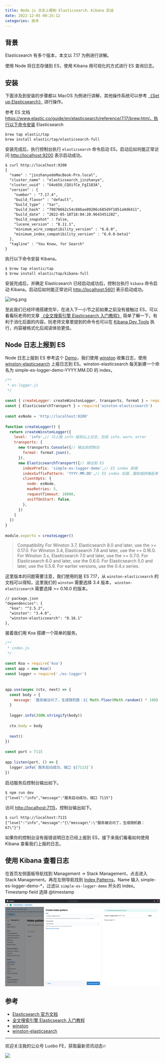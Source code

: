 ```yaml
---
title: Node.js 日志上报到 Elasticsearch、Kibana 实战
date: 2022-12-05 00:25:12
categories: 技术
---
```


## 背景
Elasticsearch 有多个版本，本文以 7.17 为例进行讲解。

使用 Node 将日志存储到 ES，使用 Kibana 用可视化的方式进行 ES 查询日志。


## 安装
下面涉及到安装的步骤都以 MacOS 为例进行讲解，其他操作系统可以参考 [《Set up Elasticsearch》](https://www.elastic.co/guide/en/elasticsearch/reference/7.17/targz.html) 进行操作。

参考 ES 文档 https://www.elastic.co/guide/en/elasticsearch/reference/7.17/brew.html，执行以下命令安装 Elasticsearch

```shell
brew tap elastic/tap
brew install elastic/tap/elasticsearch-full
```

安装完成后，执行控制台执行 `elasticsearch` 命令启动 ES，启动后如何能正常访问 [http://localhost:9200](http://localhost:9200) 表示启动成功。

```shell
$ curl http://localhost:9200
{
  "name" : "jinzhanyedeMacBook-Pro.local",
  "cluster_name" : "elasticsearch_jinzhanye",
  "cluster_uuid" : "U4ob5U_CQXifCe_FgI183A",
  "version" : {
    "number" : "7.17.4",
    "build_flavor" : "default",
    "build_type" : "tar",
    "build_hash" : "79878662c54c886ae89206c685d9f1051a9d6411",
    "build_date" : "2022-05-18T18:04:20.964345128Z",
    "build_snapshot" : false,
    "lucene_version" : "8.11.1",
    "minimum_wire_compatibility_version" : "6.8.0",
    "minimum_index_compatibility_version" : "6.0.0-beta1"
  },
  "tagline" : "You Know, for Search"
}
```

执行以下命令安装 Kibana。

```shell
$ brew tap elastic/tap
$ brew install elastic/tap/kibana-full
```

安装完成后，并确定 Elasticsearch 已经启动成功后，控制台执行 `kibana` 命令启动 Kibana。启动后如何能正常访问 [http://localhost:5601](http://localhost:5601) 表示启动成功。

![img.png](img2.png)


至此我们已经环境搭建完毕，在进入下一小节之前如果之前没有接触过 ES，可以看看阮老师的文章 [《全文搜索引擎 Elasticsearch 入门教程》](https://www.ruanyifeng.com/blog/2017/08/elasticsearch.html) 简单了解一下，有利于消化后面的内容。阮老师文章里提到的命令也可以在 [Kibana Dev Tools](http://localhost:5601/app/dev_tools#/console) 执行，内容被格式化后阅读体验更佳。


## Node 日志上报到 ES  
Node 日志上报到 ES 参考这个 [Demo](http.baidu.com)，我们使用 [winston](https://www.npmjs.com/package/winston) 收集日志，使用 [winston-elasticsearch](https://www.npmjs.com/package/winston-elasticsearch) 上报日志到 ES。winston-elasticsearch 每天新建一个命名为 simple-es-logger-demo-YYYY.MM.DD 的 index。

```js
/**
 * es-logger.js
 */

const { createLogger: createWinstonLogger, transports, format } = require('winston')
const { ElasticsearchTransport } = require('winston-elasticsearch')

const esNode = 'http://localhost:9200'

function createLogger() {
  return createWinstonLogger({
    level: 'info',// 只上报 info 级别以上日志，包括 info、warn、error
    transports: [
      new transports.Console({// 输出到控制台
        format: format.json(),
      }),
      new ElasticsearchTransport({// 输出到 ES
        indexPrefix: 'simple-es-logger-demo',// ES index 前缀
        indexSuffixPattern: 'YYYY.MM.DD',// ES index 后缀，跟前缀拼接起来 index 最终就是 simple-es-logger-demo-YYYY.MM.DD，如 simple-es-logger-demo-2023.01.12
        clientOpts: {
          node: esNode,
          maxRetries: 5,
          requestTimeout: 10000,
          sniffOnStart: false,
        },
      })
    ]
  })
}

module.exports = createLogger()
```

> Compatibility For Winston 3.7, Elasticsearch 8.0 and later, use the >= 0.17.0. For Winston 3.4, Elasticsearch 7.8 and later, use the >= 0.16.0. For Winston 3.x, Elasticsearch 7.0 and later, use the >= 0.7.0. For Elasticsearch 6.0 and later, use the 0.6.0. For Elasticsearch 5.0 and later, use the 0.5.9. For earlier versions, use the 0.4.x series.

这里版本的问题需要注意，我们使用的是 ES 7.17，从 `winston-elasticsearch` 的文档可以得知，这里我们的 `winston` 需要选择 3.4 版本， `winston-elasticsearch` 需要选择 >= 0.16.0 的版本。

```json5
// package.json
"dependencies": {
  "koa": "^2.5.2",
  "winston": "3.4.0",
  "winston-elasticsearch": "0.16.1"
},
```

接着我们用 Koa 搭建一个简单的服务。

```js
/**
 * index.js
 */

const Koa = require('koa')
const app = new Koa()
const logger = require('./es-logger')


app.use(async (ctx, next) => {
  const body = {
    message: `服务被访问了，生成随机数：${ Math.floor(Math.random() * 100) }`
  }

  logger.info(JSON.stringify(body))

  ctx.body = body

  next()
})

const port = 7115

app.listen(port, () => {
  logger.info(`服务启动成功，端口 ${7115}`)
})
```

启动服务后控制台输出如下。

```
$ npm run dev
{"level":"info","message":"服务启动成功，端口 7115"}
```

访问 [http://localhost:7115](http://localhost:7115)，控制台输出如下。

```
$ curl http://localhost:7115
{"level":"info","message":"{\"message\":\"服务被访问了，生成随机数：67\"}"}
```

如果你的控制台没有报错说明日志已经上报到 ES，接下来我们看看如何使用 Kibana 查看我们上报的日志。

## 使用 Kibana 查看日志
在首页左侧面板导航找到 Management -> Stack Management，点击进入 Stack Management。再在左侧导航找到 [Index Patterns](http://localhost:5601/app/management/kibana/indexPatterns)。Name 输入 simple-es-logger-demo-*，过滤以 `simple-es-logger-demo` 开头的 index。Timestamp field 选择 @timestamp

![img.png](../images/node-log-to-ek/img3.png)



## 参考
- [Elasticsearch 官方文档](https://www.elastic.co/guide/en/elasticsearch/reference/7.17/targz.html)
- [全文搜索引擎 Elasticsearch 入门教程](https://www.ruanyifeng.com/blog/2017/08/elasticsearch.html)
- [winston](https://www.npmjs.com/package/winston)
- [winston-elasticsearch](https://www.npmjs.com/package/winston-elasticsearch)

---

欢迎关注我的公众号 Luobo FE，获取最新资讯动态🔥

![](/images/common/qrcode.jpg)
